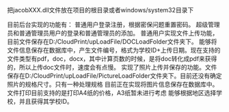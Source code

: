 把jacobXXX.dll文件放在项目的根目录或者windows/system32目录下  

目前后台实现的功能有：
	普通用户登录注册，根据密保问题重置密码。
	超级管理员和普通管理员用户的登录和普通管理员的添加。
	普通用户实现文件上传功能，目前文件保存在D:/CloudPrint/upLoadFile/DOCLoadFolder文件夹下。
	能够将文件信息保存在数据库中，产生文件编号，格式为学校ID+上传日期。现在支持的文件类型有pdf，doc，docx，其中计算页数的时候，是将doc转化成pdf来获得的，所以上传doc文件时，速度会有点慢。
	实现了照片上传并保存的功能。文件保存在D:/CloudPrint/upLoadFile/PictureLoadFolder文件夹下。目前还没有确定照片的规格尺寸。只有一种处理规格
	目前正在实现将图片信息保存在数据库中。
	文件打印目前支持的是打印A4纸的价格，A3纸暂未进行考虑
	能够根据地区选择学校，并且获得其学校ID。

